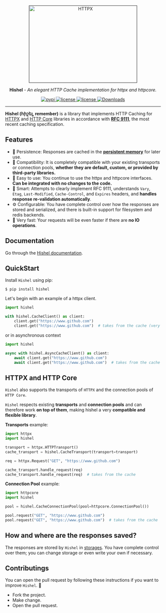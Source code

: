 <p align="center">
  <a href=""><img width="350" height="250" src="https://raw.githubusercontent.com/karpetrosyan/hishel/master/.github/logo.jpg" alt='HTTPX'></a>
</p>


<p align="center"><strong>Hishel</strong> <em>- An elegant HTTP Cache implementation for httpx and httpcore.</em></p>

<p align="center">

  <a href="https://pypi.org/project/hishel">
      <img src="https://img.shields.io/pypi/v/hishel.svg" alt="pypi">
  </a>

  <a href="https://img.shields.io/pypi/l/hishel">
      <img src="https://img.shields.io/pypi/l/hishel" alt="license">
  </a>

  <a href="https://img.shields.io/codecov/c/github/karpetrosyan/hishel">
      <img src="https://img.shields.io/codecov/c/github/karpetrosyan/hishel" alt="license">
  </a>

  <a href="https://static.pepy.tech/badge/hishel/month">
      <img src="https://static.pepy.tech/badge/hishel/month" alt="Downloads">
  </a>
</p>

-----

**Hishel (հիշել, remember)** is a library that implements HTTP Caching for [HTTPX](https://github.com/encode/httpx) and [HTTP Core](https://github.com/encode/httpcore) libraries in accordance with [**RFC 9111**](https://www.rfc-editor.org/rfc/rfc9111.html), the most recent caching specification.

## Features

- 💾 Persistence: Responses are cached in the [**persistent memory**](https://en.m.wikipedia.org/wiki/Persistent_memory) for later use.
- 🤲 Compatibility: It is completely compatible with your existing transports or connection pools, **whether they are default, custom, or provided by third-party libraries.**
- 🤗 Easy to use: You continue to use the httpx and httpcore interfaces. **Can be integrated with no changes to the code.**
- 🧠 Smart: Attempts to clearly implement RFC 9111, understands `Vary`, `Etag`, `Last-Modified`,  `Cache-Control`, and `Expires` headers, and **handles response re-validation automatically**.
- ⚙️ Configurable: You have complete control over how the responses are stored and serialized, and there is built-in support for filesystem and redis backends.
- 🚀 Very fast: Your requests will be even faster if there are **no IO operations**.

## Documentation
Go through the [Hishel documentation](https://hishel.com).

## QuickStart

Install `Hishel` using pip:
``` shell
$ pip install hishel
```

Let's begin with an example of a httpx client.

```python
import hishel

with hishel.CacheClient() as client:
    client.get("https://www.github.com")
    client.get("https://www.github.com")  # takes from the cache (very fast!)
```

or in asynchronous context

```python
import hishel

async with hishel.AsyncCacheClient() as client:
    await client.get("https://www.github.com")
    await client.get("https://www.github.com")  # takes from the cache
```

## HTTPX and HTTP Core

`Hishel` also supports the transports of `HTTPX` and the connection pools of `HTTP Core`.

`Hishel` respects existing **transports** and **connection pools** and can therefore work **on top of them**, making hishel a very **compatible and flexible library**.


**Transports** example:

``` python
import httpx
import hishel

transport = httpx.HTTPTransport()
cache_transport = hishel.CacheTransport(transport=transport)

req = httpx.Request("GET", "https://www.github.com")

cache_transport.handle_request(req)
cache_transport.handle_request(req)  # takes from the cache
```

**Connection Pool** example:


```python
import httpcore
import hishel

pool = hishel.CacheConnectionPool(pool=httpcore.ConnectionPool())

pool.request("GET", "https://www.github.com")
pool.request("GET", "https://www.github.com")  # takes from the cache

```

## How and where are the responses saved?

The responses are stored by `Hishel` in [storages](https://karpetrosyan.github.io/hishel/userguide/#storages).
You have complete control over them; you can change storage or even write your own if necessary.


## Contributings

You can open the pull request by following these instructions if you want to improve `Hishel`. 💓

- Fork the project.
- Make change.
- Open the pull request.

